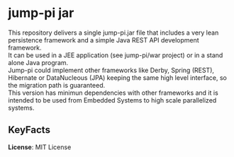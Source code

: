 # jump-pi jar

This repository delivers a single jump-pi.jar file that includes a very lean persistence framework and a simple Java REST API development framework.  
It can be used in a JEE application (see jump-pi/war project) or in a stand alone Java program.  
Jump-pi could implement other frameworks like Derby, Spring (REST), Hibernate or DataNucleous (JPA) keeping the same high level interface, so the migration path is guaranteed.  
This version has minimun dependencies with other frameworks and it is intended to be used from Embedded Systems to high scale parallelized systems.  
  
## KeyFacts  
__License__: MIT License

